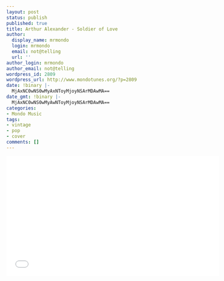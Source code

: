 ```yaml
---
layout: post
status: publish
published: true
title: Arthur Alexander - Soldier of Love
author:
  display_name: mrmondo
  login: mrmondo
  email: not@telling
  url: ''
author_login: mrmondo
author_email: not@telling
wordpress_id: 2809
wordpress_url: http://www.mondotunes.org/?p=2809
date: !binary |-
  MjAxNC0wNS0wMyAxNToyMjoyNSArMDAwMA==
date_gmt: !binary |-
  MjAxNC0wNS0wMyAwNToyMjoyNSArMDAwMA==
categories:
- Mondo Music
tags:
- vintage
- pop
- cover
comments: []
---
```

<iframe width="560" height="315" src="//www.youtube.com/embed/9ds4ltZCSzk" frameborder="0"> </iframe>
